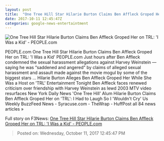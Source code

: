 ```yaml
---
layout: post
title:  "One Tree Hill Star Hilarie Burton Claims Ben Affleck Groped Her on TRL: 'I Was a Kid' - PEOPLE.com"
date: 2017-10-11 12:45:47Z
categories: google-news-entertaintment
---
```


![One Tree Hill Star Hilarie Burton Claims Ben Affleck Groped Her on TRL: 'I Was a Kid' - PEOPLE.com](http://peopledotcom.files.wordpress.com/2017/10/affleck-burton-1-2000.jpg?crop=0px%2C0px%2C2000px%2C1050px&resize=1200%2C630)

PEOPLE.com One Tree Hill Star Hilarie Burton Claims Ben Affleck Groped Her on TRL: 'I Was a Kid' PEOPLE.com Just hours after Ben Affleck condemned the sexual harassment allegations against Harvey Weinstein — saying he was “saddened and angered” by claims of alleged sexual harassment and assault made against the movie mogul by some of the biggest stars ... Hilarie Burton Alleges Ben Affleck Groped Her While She Was a Host on 'TRL' Entertainment Tonight Ben Affleck faces renewed criticism over friendship with Harvey Weinstein as lewd 2003 MTV video resurfaces New York Daily News 'One Tree Hill' Alum Hilarie Burton Claims Ben Affleck Groped Her on 'TRL': I Had to Laugh So I 'Wouldn't Cry' Us Weekly BuzzFeed News - Syracuse.com - TheWrap - HuffPost all 84 news articles »


Full story on F3News: [One Tree Hill Star Hilarie Burton Claims Ben Affleck Groped Her on TRL: 'I Was a Kid' - PEOPLE.com](http://www.f3nws.com/n/zTbfmH)

> Posted on: Wednesday, October 11, 2017 12:45:47 PM

